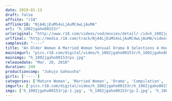 ```yaml
---
date: 2019-01-13
draft: false
affsite: "r18"
afflinkr18: "NjA4LjEuMS4xLjAuMC4wLjAuMA"
url: "h_1002jgaho00153r"
urloriginal: "http://www.r18.com/videos/vod/movies/detail/-/id=h_1002jgaho00153r"
urlfinal: "http://media.r18.com/track/NjA4LjEuMS4xLjAuMC4wLjAuMA/videos/vod/movies/detail/-/id=h_1002jgaho00153r"
samplevid: "----"
title: "An Older Woman A Married Woman Sensual Drama 8 Selections 4 Hours"
mainimgurl: "pics.r18.com/digital/video/h_1002jgaho00153r/h_1002jgaho00153rps.jpg"
mainimgs: "h_1002jgaho00153rps.jpg"
releasedate: "Mar. 20, 2018"
duration: 240
productioncomp: "Jukujo Gahousha"
girls: ['----']
categories: ['Mature Woman', 'Married Woman', 'Drama', 'Compilation', 'Over 4 Hours']
imgurls: ['pics.r18.com/digital/video/h_1002jgaho00153r/h_1002jgaho00153rjp-1.jpg', 'pics.r18.com/digital/video/h_1002jgaho00153r/h_1002jgaho00153rjp-2.jpg', 'pics.r18.com/digital/video/h_1002jgaho00153r/h_1002jgaho00153rjp-3.jpg', 'pics.r18.com/digital/video/h_1002jgaho00153r/h_1002jgaho00153rjp-4.jpg', 'pics.r18.com/digital/video/h_1002jgaho00153r/h_1002jgaho00153rjp-5.jpg', 'pics.r18.com/digital/video/h_1002jgaho00153r/h_1002jgaho00153rjp-6.jpg', 'pics.r18.com/digital/video/h_1002jgaho00153r/h_1002jgaho00153rjp-7.jpg', 'pics.r18.com/digital/video/h_1002jgaho00153r/h_1002jgaho00153rjp-8.jpg', 'pics.r18.com/digital/video/h_1002jgaho00153r/h_1002jgaho00153rjp-9.jpg', 'pics.r18.com/digital/video/h_1002jgaho00153r/h_1002jgaho00153rjp-10.jpg', 'pics.r18.com/digital/video/h_1002jgaho00153r/h_1002jgaho00153rjp-11.jpg', 'pics.r18.com/digital/video/h_1002jgaho00153r/h_1002jgaho00153rjp-12.jpg', 'pics.r18.com/digital/video/h_1002jgaho00153r/h_1002jgaho00153rjp-13.jpg', 'pics.r18.com/digital/video/h_1002jgaho00153r/h_1002jgaho00153rjp-14.jpg', 'pics.r18.com/digital/video/h_1002jgaho00153r/h_1002jgaho00153rjp-15.jpg', 'pics.r18.com/digital/video/h_1002jgaho00153r/h_1002jgaho00153rjp-16.jpg', 'pics.r18.com/digital/video/h_1002jgaho00153r/h_1002jgaho00153rjp-17.jpg', 'pics.r18.com/digital/video/h_1002jgaho00153r/h_1002jgaho00153rjp-18.jpg', 'pics.r18.com/digital/video/h_1002jgaho00153r/h_1002jgaho00153rjp-19.jpg', 'pics.r18.com/digital/video/h_1002jgaho00153r/h_1002jgaho00153rjp-20.jpg']
imgs: ['h_1002jgaho00153rjp-1.jpg', 'h_1002jgaho00153rjp-2.jpg', 'h_1002jgaho00153rjp-3.jpg', 'h_1002jgaho00153rjp-4.jpg', 'h_1002jgaho00153rjp-5.jpg', 'h_1002jgaho00153rjp-6.jpg', 'h_1002jgaho00153rjp-7.jpg', 'h_1002jgaho00153rjp-8.jpg', 'h_1002jgaho00153rjp-9.jpg', 'h_1002jgaho00153rjp-10.jpg', 'h_1002jgaho00153rjp-11.jpg', 'h_1002jgaho00153rjp-12.jpg', 'h_1002jgaho00153rjp-13.jpg', 'h_1002jgaho00153rjp-14.jpg', 'h_1002jgaho00153rjp-15.jpg', 'h_1002jgaho00153rjp-16.jpg', 'h_1002jgaho00153rjp-17.jpg', 'h_1002jgaho00153rjp-18.jpg', 'h_1002jgaho00153rjp-19.jpg', 'h_1002jgaho00153rjp-20.jpg']
---
```

